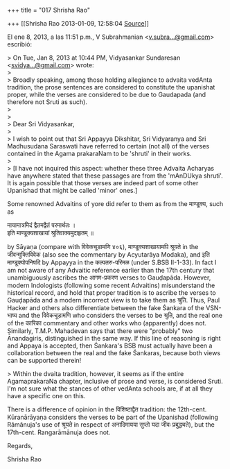 +++
title = "017 Shrisha Rao"

+++
[[Shrisha Rao	2013-01-09, 12:58:04 [Source](https://groups.google.com/g/bvparishat/c/XtmLLB7L_tA)]]



El ene 8, 2013, a las 11:51 p.m., V Subrahmanian \<[v.subra...@gmail.com]()\> escribió:  
  
\> On Tue, Jan 8, 2013 at 10:44 PM, Vidyasankar Sundaresan \<[svidya...@gmail.com]()\> wrote:  
\>  
\> Broadly speaking, among those holding allegiance to advaita vedAnta tradition, the prose sentences are considered to constitute the upanishat proper, while the verses are considered to be due to Gaudapada (and therefore not Sruti as such).  
\>  
\>  
\> Dear Sri Vidyasankar,  
\>  
\> I wish to point out that Sri Appayya Dikshitar, Sri Vidyaranya and Sri Madhusudana Saraswati have referred to certain (not all) of the verses contained in the Agama prakaraNam to be 'shruti' in their works.  
\>  
\> \[I have not inquired this aspect: whether these three Advaita Acharyas have anywhere stated that these passages are from the 'mAnDUkya shruti'. It is again possible that those verses are indeed part of some other Upanishad that might be called 'minor' ones.\]  
  

Some renowned Advaitins of yore did refer to them as from the माण्डूक्य, such as  
  
मायामात्रमिदं द्वैतमद्वैतं परमार्थतः ।  
इति माण्डूक्यशाखायां श्रुतिवाक्यमुदाहृतम् ॥  
  
by Sāyaṇa (compare with विवेकचूडामणि ४०६), माण्डूक्यशाखायामपि श्रूयते in the जीवन्मुक्तिविवेक (also see the commentary by Acyutarāya Modaka), and इति माण्डूक्योपनिषदि by Appayya in the कल्पतरु-परिमळ (under S.BSB II-1-33). In fact I am not aware of any Advaitic reference earlier than the 17th century that unambiguously ascribes the आगम-प्रकरण verses to Gauḍapāda. However, modern Indologists (following some recent Advaitins) misunderstand the historical record, and hold that proper tradition is to ascribe the verses to Gauḍapāda and a modern incorrect view is to take them as श्रुति. Thus, Paul Hacker and others also differentiate between the fake Śankara of the VSN-भाष्य and the विवेकचूडामणि who considers the verses to be श्रुति, and the real one of the कारिका commentary and other works who (apparently) does not. Similarly, T.M.P. Mahadevan says that there were "probably" two Ānandagiris, distinguished in the same way. If this line of reasoning is right and Appaya is accepted, then Śankara's BSB must actually have been a collaboration between the real and the fake Śankaras, because both views can be supported therein!  

  
\> Within the dvaita tradition, however, it seems as if the entire AgamaprakaraNa chapter, inclusive of prose and verse, is considered Sruti. I'm not sure what the stances of other vedAnta schools are, if at all they have a specific one on this.  
  

There is a difference of opinion in the विशिष्टाद्वैत tradition: the 12th-cent. Kūranārāyaṇa considers the verses to be part of the Upanishad (following Rāmānuja's use of श्रूयते in respect of अनादिमायया सुप्तो यदा जीवः प्रबुद्ध्यते), but the 17th-cent. Rangarāmānuja does not.  
  
Regards,  
  
Shrisha Rao  
  

